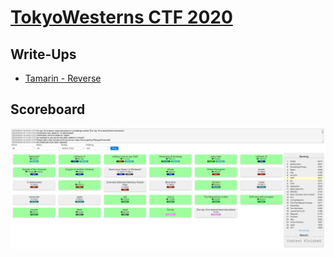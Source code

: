 # [TokyoWesterns CTF 2020](https://ctf.westerns.tokyo/)

## Write-Ups

* [Tamarin - Reverse](/tamarin)

## Scoreboard

![scoreboard.png](images/scoreboard.png)
